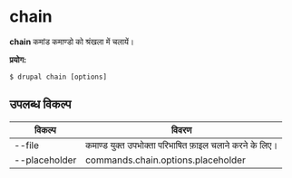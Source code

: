 # chain
**chain** कमांड कमाण्डो को श्रंखला में चलायें।

**प्रयोग:**
```
$ drupal chain [options] 
```

## उपलब्ध विकल्प
विकल्प | विवरण
-------|-------------
--file | कमाण्ड युक्त उपभोक्ता परिभाषित फ़ाइल चलाने करने के लिए।
--placeholder | commands.chain.options.placeholder
